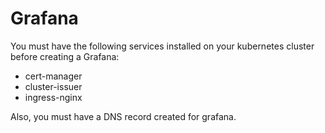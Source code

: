 # Grafana

You must have the following services installed on your kubernetes cluster before creating a Grafana:

* cert-manager
* cluster-issuer
* ingress-nginx

Also, you must have a DNS record created for grafana.
